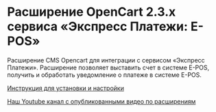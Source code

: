 ﻿# Расширение OpenCart 2.3.x  сервиса «Экспресс Платежи: E-POS»
Расширение CMS Opencart для интеграции с сервисом «Экспресс Платежи». Расширение позволяет выставить счет в системе E-POS, получить и обработать уведомление о платеже в системе E-POS.

 <a href="https://express-pay.by/extensions/opencart-2-3-x/epos">Инструкция для установки и настройки</a>
 
<a href="https://www.youtube.com/c/express-pay-by">Наш Youtube канал с опубликованными видео по расширениям</a>
